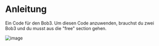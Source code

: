 # Anleitung

Ein Code für den Bob3. 
Um diesen Code anzuwenden, brauchst du zwei Bob3 und du musst aus die "free" section gehen.

![image](https://user-images.githubusercontent.com/132055595/235108765-36f22d8c-488e-4492-8311-e0b92a13ea3f.png)


